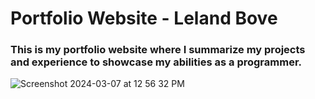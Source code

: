 # Portfolio Website - Leland Bove

### This is my portfolio website where I summarize my projects and experience to showcase my abilities as a programmer. 




![Screenshot 2024-03-07 at 12 56 32 PM](https://github.com/lelandbove27/Portfolio-Website/assets/96493631/8b2d1579-2837-4685-a8b6-1e493b0a8cb8)
